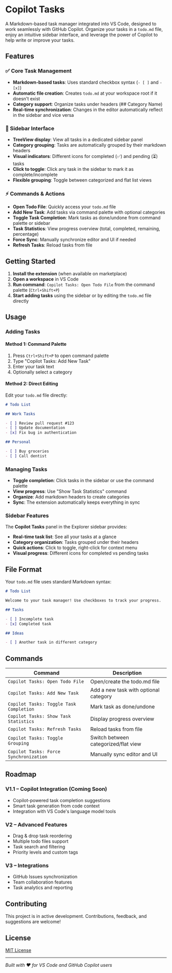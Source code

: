# Copilot Tasks

A Markdown-based task manager integrated into VS Code, designed to work seamlessly with GitHub Copilot. Organize your tasks in a `todo.md` file, enjoy an intuitive sidebar interface, and leverage the power of Copilot to help write or improve your tasks.

## Features

### ✅ Core Task Management

- **Markdown-based tasks**: Uses standard checkbox syntax (`- [ ]` and `- [x]`)
- **Automatic file creation**: Creates `todo.md` at your workspace root if it doesn't exist
- **Category support**: Organize tasks under headers (## Category Name)
- **Real-time synchronization**: Changes in the editor automatically reflect in the sidebar and vice versa

### 🌲 Sidebar Interface

- **TreeView display**: View all tasks in a dedicated sidebar panel
- **Category grouping**: Tasks are automatically grouped by their markdown headers
- **Visual indicators**: Different icons for completed (✅) and pending (⏳) tasks
- **Click to toggle**: Click any task in the sidebar to mark it as complete/incomplete
- **Flexible grouping**: Toggle between categorized and flat list views

### ⚡ Commands & Actions

- **Open Todo File**: Quickly access your `todo.md` file
- **Add New Task**: Add tasks via command palette with optional categories
- **Toggle Task Completion**: Mark tasks as done/undone from command palette or sidebar
- **Task Statistics**: View progress overview (total, completed, remaining, percentage)
- **Force Sync**: Manually synchronize editor and UI if needed
- **Refresh Tasks**: Reload tasks from file

## Getting Started

1. **Install the extension** (when available on marketplace)
2. **Open a workspace** in VS Code
3. **Run command**: `Copilot Tasks: Open Todo File` from the command palette (`Ctrl+Shift+P`)
4. **Start adding tasks** using the sidebar or by editing the `todo.md` file directly

## Usage

### Adding Tasks

#### Method 1: Command Palette

1. Press `Ctrl+Shift+P` to open command palette
2. Type "Copilot Tasks: Add New Task"
3. Enter your task text
4. Optionally select a category

#### Method 2: Direct Editing

Edit your `todo.md` file directly:

```markdown
# Todo List

## Work Tasks

- [ ] Review pull request #123
- [ ] Update documentation
- [x] Fix bug in authentication

## Personal

- [ ] Buy groceries
- [ ] Call dentist
```

### Managing Tasks

- **Toggle completion**: Click tasks in the sidebar or use the command palette
- **View progress**: Use "Show Task Statistics" command
- **Organize**: Add markdown headers to create categories
- **Sync**: The extension automatically keeps everything in sync

### Sidebar Features

The **Copilot Tasks** panel in the Explorer sidebar provides:

- **Real-time task list**: See all your tasks at a glance
- **Category organization**: Tasks grouped under their headers
- **Quick actions**: Click to toggle, right-click for context menu
- **Visual progress**: Different icons for completed vs pending tasks

## File Format

Your `todo.md` file uses standard Markdown syntax:

```markdown
# Todo List

Welcome to your task manager! Use checkboxes to track your progress.

## Tasks

- [ ] Incomplete task
- [x] Completed task

## Ideas

- [ ] Another task in different category
```

## Commands

| Command                                 | Description                           |
| --------------------------------------- | ------------------------------------- |
| `Copilot Tasks: Open Todo File`         | Open/create the todo.md file          |
| `Copilot Tasks: Add New Task`           | Add a new task with optional category |
| `Copilot Tasks: Toggle Task Completion` | Mark task as done/undone              |
| `Copilot Tasks: Show Task Statistics`   | Display progress overview             |
| `Copilot Tasks: Refresh Tasks`          | Reload tasks from file                |
| `Copilot Tasks: Toggle Grouping`        | Switch between categorized/flat view  |
| `Copilot Tasks: Force Synchronization`  | Manually sync editor and UI           |

## Roadmap

### V1.1 – Copilot Integration (Coming Soon)

- Copilot-powered task completion suggestions
- Smart task generation from code context
- Integration with VS Code's language model tools

### V2 – Advanced Features

- Drag & drop task reordering
- Multiple todo files support
- Task search and filtering
- Priority levels and custom tags

### V3 – Integrations

- GitHub Issues synchronization
- Team collaboration features
- Task analytics and reporting

## Contributing

This project is in active development. Contributions, feedback, and suggestions are welcome!

## License

[MIT License](LICENSE)

---

_Built with ❤️ for VS Code and GitHub Copilot users_
